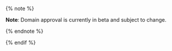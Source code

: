 

{% note %}

**Note**: Domain approval is currently in beta and subject to change.

{% endnote %}

{% endif %}
